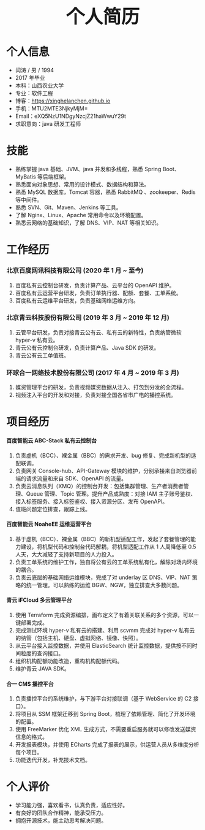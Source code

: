 # <center><font size=7>个人简历</font></center>

# 个人信息

* 闫涛 / 男 / 1994
* 2017 年毕业
* 本科：山西农业大学
* 专业：软件工程
* 博客：https://xinghelanchen.github.io
* 手机：MTU2MTE3NjkyMjM=
* Email：eXQ5NzU1NDgyNzcjZ21haWwuY29t
* 求职意向：java 研发工程师



# 技能

* 熟练掌握 java 基础、JVM、java 并发和多线程，熟悉 Spring Boot、MyBatis 等后端框架。
* 熟悉面向对象思想、常用的设计模式、数据结构和算法。
* 熟悉 MySQL 数据库，Tomcat 容器，熟悉 RabbitMQ 、zookeeper、Redis 等中间件。
* 熟悉 SVN、Git、Maven、Jenkins 等工具。
* 了解 Nginx、Linux、Apache 常用命令以及环境配置。
* 熟悉云网络的基础知识，了解 DNS、VIP、NAT 等相关知识。


# 工作经历

### 北京百度网讯科技有限公司 (2020 年 1 月 ~ 至今)

1. 百度私有云控制台研发，负责计算产品、云平台的 OpenAPI 维护。
2. 百度私有云运营平台研发，负责订单执行器、配额、套餐、工单系统。
3. 百度私有云运维平台研发，负责基础网络运维方向。


### 北京青云科技股份有限公司 (2019 年 3 月 ~ 2019 年 12 月)

1. 云管平台研发，负责对接青云公有云、私有云的新特性，负责纳管微软 hyper-v 私有云。
2. 青云公有云控制台研发，负责计算产品、Java SDK 的研发。
3. 青云公有云工单值班。


### 环球合一网络技术股份有限公司 (2017 年 4 月 ~ 2019 年 3 月)

1. 媒资管理平台的研发，负责视频媒资数据从注入、打包到分发的全流程。
2. 视频注入平台的开发和对接，负责对接全国各省市广电的播控系统。



# 项目经历

#### 百度智能云 ABC-Stack 私有云控制台

1. 负责虚机（BCC）、裸金属（BBC）的需求开发、bug 修复、完成新机型的适配联调。
2. 负责网关 Console-hub、API-Gateway 模块的维护，分别承接来自浏览器前端的请求流量和来自 SDK、OpenAPI 的流量。
3. 负责云消息队列（XMQ）的控制台开发：包括集群管理、生产者消费者管理、Queue 管理、Topic 管理。提升产品成熟度：对接 IAM 主子账号鉴权、接入标签服务、接入标签鉴权、接入资源分区、发布 OpenAPI。
4. 值班问题定位排查，跟踪上线。


#### 百度智能云 NoaheEE 运维运营平台

1. 基于虚机（BCC）、裸金属（BBC）的新机型适配工作，发起了套餐管理的能力建设，将机型代码和控制台代码解耦，将机型适配工作从 1 人周降低至 0.5 人天，大大减轻了支持新项目的人力投入。
2. 负责工单系统的维护工作，独自将公有云的工单系统私有化，解除对场内环境的耦合。
3. 负责云底层的基础网络运维模块，完成了对 underlay 区 DNS、VIP、NAT 策略的统一管理。可以熟练的运维 BGW、NGW，独立排查大多数问题。


#### 青云 iFCloud 多云管理平台

1. 使用 Terraform 完成资源编排，画布定义了有着关联关系的多个资源，可以一键部署完成。
2. 完成测试环境 hyper-v 私有云的搭建、利用 scvmm 完成对 hyper-v 私有云的纳管（包括主机、硬盘、虚拟网络、镜像、快照）。
3. 从云平台接入监控数据，并使用 ElasticSearch 统计监控数据，提供按不同时间粒度的查询接口。
4. 组织机构配额功能改造，重构机构配额代码。
5. 维护青云 JAVA SDK。


#### 合一 CMS 播控平台

1. 负责播控平台的系统维护，与下游平台对接联调（基于 WebService 的 C2 接口）。
2. 将项目从 SSM 框架迁移到 Spring Boot，梳理了依赖管理、简化了开发环境的配置。
3. 使用 FreeMarker 优化 XML 生成方式，不需要重启服务就可以修改发送媒资信息的格式。
5. 开发报表模块，并使用 ECharts 完成了报表的展示，供运营人员从多维度分析每个项目。
6. 功能迭代开发，补充技术文档。


# 个人评价

* 学习能力强，喜欢看书，认真负责，适应性好。
* 有良好的团队合作精神，能承受压力。
* 拥抱开源技术，能主动思考解决问题。
